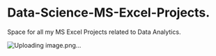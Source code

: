 # Data-Science-MS-Excel-Projects.
Space for all my MS Excel Projects related to Data Analytics.

![Uploading image.png…]()
